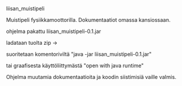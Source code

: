 liisan_muistipeli

Muistipeli fysiikkamoottorilla.
Dokumentaatiot omassa kansiossaan.

ohjelma pakattu liisan_muistipeli-0.1.jar

ladataan tuolta zip ->

suoritetaan komentoriviltä "java -jar liisan_muistipeli-0.1.jar"

tai graafisesta käyttöliittymästä "open with java runtime"

Ohjelma muutamia dokumentaatioita ja koodin siistimisiä vaille valmis.
